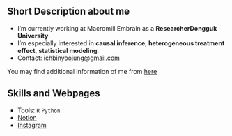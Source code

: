 
## Short Description about me
- I’m currently working at Macromill Embrain as a  **ResearcherDongguk University**.
- I’m especially interested in **causal inference**, **heterogeneous treatment effect**, **statistical modeling**.
- Contact: <ichbinyoojung@gmail.com>

You may find additional information of me from [here](https://yoojungkim719.notion.site/YOOJUNG-KIM-a8a37ea669bc41199dd8742acfc72a1b?pvs=4)


## Skills and Webpages
- Tools: <code>R</code> <code>Python</code>
- [Notion](https://yoojungkim719.notion.site/YOOJUNG-KIM-a8a37ea669bc41199dd8742acfc72a1b?pvs=4)
- [Instagram](https://www.instagram.com/yoo_jung._)



<!--
![header](https://capsule-render.vercel.app/api?type=waving&color=gradient&height=250&section=header&text=WELCOME!&fontSize=90&&fontAlignY=40&&descAlignY=30)
-->

